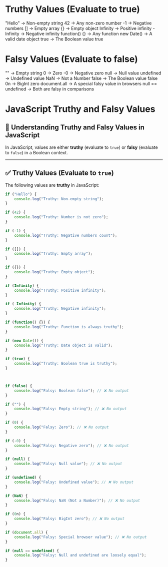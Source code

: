 # Truthy Values (Evaluate to true)
"Hello" → Non-empty string
42 → Any non-zero number
-1 → Negative numbers
[] → Empty array
{} → Empty object
Infinity → Positive infinity
-Infinity → Negative infinity
function() {} → Any function
new Date() → A valid date object
true → The Boolean value true


# Falsy Values (Evaluate to false)
"" → Empty string
0 → Zero
-0 → Negative zero
null → Null value
undefined → Undefined value
NaN → Not a Number
false → The Boolean value false
0n → BigInt zero
document.all → A special falsy value in browsers
null == undefined → Both are falsy in comparisons




# JavaScript Truthy and Falsy Values

## 📌 Understanding Truthy and Falsy Values in JavaScript

In JavaScript, values are either **truthy** (evaluate to `true`) or **falsy** (evaluate to `false`) in a Boolean context.

---

## ✅ **Truthy Values (Evaluate to `true`)**
The following values are **truthy** in JavaScript:

```javascript
if ("Hello") {
    console.log("Truthy: Non-empty string");
}

if (42) {
    console.log("Truthy: Number is not zero");
}

if (-1) {
    console.log("Truthy: Negative numbers count");
}

if ([]) {
    console.log("Truthy: Empty array");
}

if ({}) {
    console.log("Truthy: Empty object");
}

if (Infinity) {
    console.log("Truthy: Positive infinity");
}

if (-Infinity) {
    console.log("Truthy: Negative infinity");
}

if (function() {}) {
    console.log("Truthy: Function is always truthy");
}

if (new Date()) {
    console.log("Truthy: Date object is valid");
}

if (true) {
    console.log("Truthy: Boolean true is truthy");
}



if (false) {
    console.log("Falsy: Boolean false"); // ❌ No output
}

if ("") {
    console.log("Falsy: Empty string"); // ❌ No output
}

if (0) {
    console.log("Falsy: Zero"); // ❌ No output
}

if (-0) {
    console.log("Falsy: Negative zero"); // ❌ No output
}

if (null) {
    console.log("Falsy: Null value"); // ❌ No output
}

if (undefined) {
    console.log("Falsy: Undefined value"); // ❌ No output
}

if (NaN) {
    console.log("Falsy: NaN (Not a Number)"); // ❌ No output
}

if (0n) {
    console.log("Falsy: BigInt zero"); // ❌ No output
}

if (document.all) {
    console.log("Falsy: Special browser value"); // ❌ No output
}

if (null == undefined) {
    console.log("Falsy: Null and undefined are loosely equal");
}
